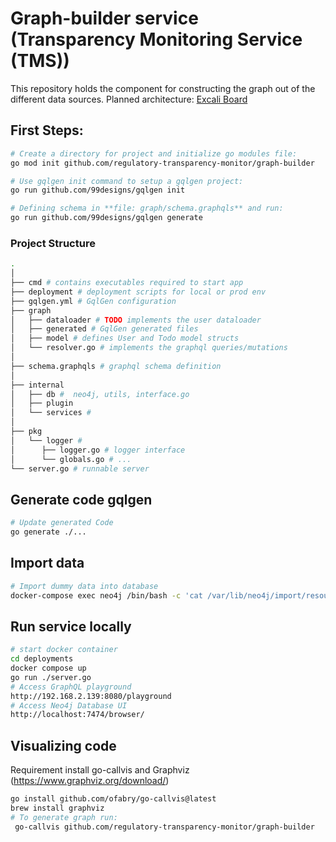 # Graph-builder service (Transparency Monitoring Service (TMS)) 
This repository holds the component for constructing the graph out of the different data sources. Planned architecture: 
[Excali Board](https://excalidraw.com/#json=nTY2HnHaiaMcYJOYK8beS,YWVmtXo6pRIJhX07fY_aPA)

## First Steps:
```sh
# Create a directory for project and initialize go modules file:
go mod init github.com/regulatory-transparency-monitor/graph-builder
```

```sh
# Use ‍‍gqlgen init command to setup a gqlgen project: 
go run github.com/99designs/gqlgen init
```

```sh
# Defining schema in **file: graph/schema.graphqls** and run:
go run github.com/99designs/gqlgen generate
```

 ### Project Structure
```sh
.
│
├── cmd # contains executables required to start app
├── deployment # deployment scripts for local or prod env
├── gqlgen.yml # GqlGen configuration
├── graph
│   ├── dataloader # TODO implements the user dataloader 
│   ├── generated # GqlGen generated files
│   ├── model # defines User and Todo model structs
│   └── resolver.go # implements the graphql queries/mutations
│    
├── schema.graphqls # graphql schema definition
│
├── internal
│   ├── db #  neo4j, utils, interface.go
│   ├── plugin
│   └── services # 
│ 
├── pkg
│   └── logger #  
│      ├── logger.go # logger interface
│      └── globals.go # ...
└── server.go # runnable server
```

## Generate code gqlgen 
```sh
# Update generated Code 
go generate ./...
```

## Import data
```sh
# Import dummy data into database
docker-compose exec neo4j /bin/bash -c 'cat /var/lib/neo4j/import/resource.cyhpher | cypher-shell -u neo4j -p testingshit'
```

## Run service locally
```sh
# start docker container 
cd deployments
docker compose up 
go run ./server.go 
# Access GraphQL playground
http://192.168.2.139:8080/playground
# Access Neo4j Database UI
http://localhost:7474/browser/
```

## Visualizing code
Requirement install go-callvis and Graphviz (https://www.graphviz.org/download/)

```sh
go install github.com/ofabry/go-callvis@latest
brew install graphviz 
# To generate graph run:
 go-callvis github.com/regulatory-transparency-monitor/graph-builder
```